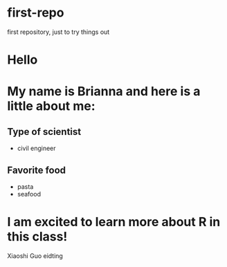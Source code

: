 # first-repo
first repository, just to try things out

# Hello
# My name is Brianna and here is a little about me:
## Type of scientist

- civil engineer
## Favorite food

- pasta
- seafood

# **I am excited to learn more about R in this class!**


Xiaoshi Guo eidting 
